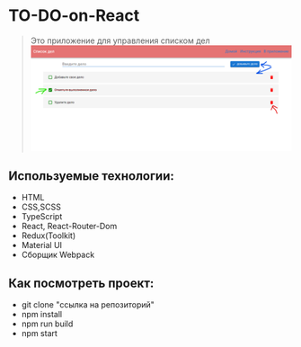 # TO-DO-on-React
> Это приложение для управления списком дел
![screenshot](https://github.com/OlegLuppov/TO-DO-on-React/blob/master/public/img/screenshot.png)

## Используемые технологии:

- HTML
- CSS,SCSS
- TypeScript
- React, React-Router-Dom
- Redux(Toolkit)
- Material UI
- Сборщик Webpack

## Как посмотреть проект:

- git clone "ссылка на репозиторий"
- npm install
- npm run build
- npm start


